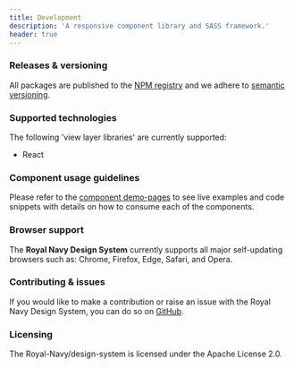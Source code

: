 ```yaml
---
title: Development
description: 'A responsive component library and SASS framework.'
header: true
---
```


### Releases & versioning

All packages are published to the [NPM registry](https://www.npmjs.com/search?q=%40royalnavy) and we adhere to [semantic versioning](https://semver.org/).

### Supported technologies

The following 'view layer libraries' are currently supported:

- React

### Component usage guidelines

Please refer to the [component demo-pages](/components) to see live examples and code snippets with details on how to consume each of the components.

### Browser support

The **Royal Navy Design System** currently supports all major self-updating browsers such as: Chrome, Firefox, Edge, Safari, and Opera.

### Contributing & issues

If you would like to make a contribution or raise an issue with the Royal Navy Design System, you can do so on [GitHub](https://github.com/Royal-Navy/design-system).

### Licensing

The Royal-Navy/design-system is licensed under the Apache License 2.0.
